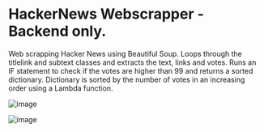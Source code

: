 # HackerNews Webscrapper - Backend only. 

Web scrapping Hacker News using Beautiful Soup.
Loops through the titlelink and subtext classes and extracts the text, links and votes. 
Runs an IF statement to check if the votes are higher than 99 and returns a sorted dictionary. 
Dictionary is sorted by the number of votes in an increasing order using a Lambda function. 

![image](https://user-images.githubusercontent.com/89990638/161662798-4da02274-9535-426d-87df-2541630a3055.png)


![image](https://user-images.githubusercontent.com/89990638/161662875-5063c52b-070b-4b18-a90a-3802472495d9.png)
